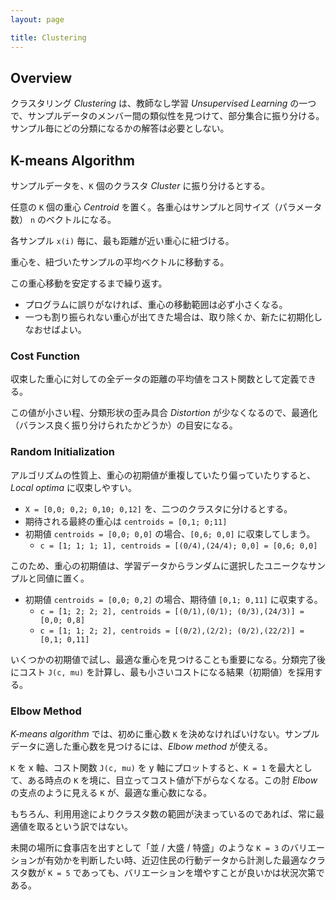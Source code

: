```yaml
---
layout: page

title: Clustering
---
```


<script type="text/x-mathjax-config">
  MathJax.Hub.Config({ tex2jax: { inlineMath: [['$','$'], ["\\(","\\)"]] } });
</script>
<script type="text/javascript"
  src="http://cdn.mathjax.org/mathjax/latest/MathJax.js?config=TeX-AMS_HTML">
</script>

## Overview

クラスタリング _Clustering_ は、教師なし学習 _Unsupervised Learning_ の一つで、サンプルデータのメンバー間の類似性を見つけて、部分集合に振り分ける。サンプル毎にどの分類になるかの解答は必要としない。

## K-means Algorithm

サンプルデータを、`K` 個のクラスタ _Cluster_ に振り分けるとする。

<script type="math/tex; mode=display" id="MathJax-Element-k_means_step1">
{\scriptsize \text{$K = $ number of clusters}} \\
{\scriptsize \text{$n = $ number of features}} \\
{\scriptsize \text{$m = $ number of examples}} \\
x^{(i)} = x^{(1)},x^{(2)}, \ldots,x^{(m)} \in \mathbb{R}^{n} \\
</script>

任意の `K` 個の重心 _Centroid_ を置く。各重心はサンプルと同サイズ（パラメータ数） `n` のベクトルになる。

<script type="math/tex; mode=display" id="MathJax-Element-k_means_step2">
{\scriptsize \text{$\mu = $ cluster centroids}} \\
\left\{ \mu_{1},\mu_{2}, \ldots,\mu_{K} \right\} = \mu_k  \in \mathbb{R}^{n}\\
</script>

各サンプル `x(i)` 毎に、最も距離が近い重心に紐づける。

<script type="math/tex; mode=display" id="MathJax-Element-k_means_step3">
{\scriptsize \text{$c = $ index of cluster to each example}} \\
c^{(i)} := \text{$j$ that minimizes} \begin{Vmatrix}
x^{(i)} - \mu_{j}
\end{Vmatrix}^{2}
</script>

<script type="math/tex; mode=display" id="MathJax-Element-k_means_step4_ex">
{\scriptsize \text{$C = $ set of examples that are assigned to each centroid}} \\
\text{ex. $c = $} \left\{ 2, 1, 1, 3, 3, 2, 1, 2 \right\} \\
\begin{align}
C_{1} & = \left\{ x^{(2)}, x^{(3)}, x^{(7)} \right\} \\
C_{2} & = \left\{ x^{(1)}, x^{(6)}, x^{(8)} \right\} \\
C_{3} & = \left\{ x^{(4)}, x^{(5)} \right\} \\
\end{align}
</script>

重心を、紐づいたサンプルの平均ベクトルに移動する。

<script type="math/tex; mode=display" id="MathJax-Element-k_means_step4">
\mu_{k} := \frac{1}{ \begin{vmatrix} C_k \end{vmatrix} } { \sum_{i \in C_k} x^{(i)} } \\
</script>

この重心移動を安定するまで繰り返す。

* プログラムに誤りがなければ、重心の移動範囲は必ず小さくなる。
* 一つも割り振られない重心が出てきた場合は、取り除くか、新たに初期化しなおせばよい。

### Cost Function

収束した重心に対しての全データの距離の平均値をコスト関数として定義できる。

<script type="math/tex; mode=display" id="MathJax-Element-k_means_cost">
J(c, \mu) = \frac{1}{m} \sum_{i = 1}^{m} \begin{Vmatrix}
x^{(i)} - \mu_{c^{(i)}}
\end{Vmatrix}^{2}
</script>

この値が小さい程、分類形状の歪み具合 _Distortion_ が少なくなるので、最適化（バランス良く振り分けられたかどうか）の目安になる。

### Random Initialization

アルゴリズムの性質上、重心の初期値が重複していたり偏っていたりすると、_Local optima_ に収束しやすい。

* `X = [0,0; 0,2; 0,10; 0,12]` を、二つのクラスタに分けるとする。
* 期待される最終の重心は `centroids = [0,1; 0;11]`
* 初期値 `centroids = [0,0; 0,0]` の場合、`[0,6; 0,0]` に収束してしまう。
  * `c = [1; 1; 1; 1], centroids = [(0/4),(24/4); 0,0] = [0,6; 0,0]`

このため、重心の初期値は、学習データからランダムに選択したユニークなサンプルと同値に置く。

* 初期値 `centroids = [0,0; 0,2]` の場合、期待値 `[0,1; 0,11]` に収束する。
  * `c = [1; 2; 2; 2], centroids = [(0/1),(0/1); (0/3),(24/3)] = [0,0; 0,8]`
  * `c = [1; 1; 2; 2], centroids = [(0/2),(2/2); (0/2),(22/2)] = [0,1; 0,11]`

いくつかの初期値で試し、最適な重心を見つけることも重要になる。分類完了後にコスト `J(c, mu)` を計算し、最も小さいコストになる結果（初期値）を採用する。

### Elbow Method

_K-means algorithm_ では、初めに重心数 `K` を決めなければいけない。サンプルデータに適した重心数を見つけるには、_Elbow method_ が使える。

`K` を x 軸、コスト関数 `J(c, mu)` を y 軸にプロットすると、`K = 1` を最大として、ある時点の `K` を境に、目立ってコスト値が下がらなくなる。この肘 _Elbow_ の支点のように見える `K` が、最適な重心数になる。

もちろん、利用用途によりクラスタ数の範囲が決まっているのであれば、常に最適値を取るという訳ではない。

未開の場所に食事店を出すとして「並 / 大盛 / 特盛」のような `K = 3` のバリエーションが有効かを判断したい時、近辺住民の行動データから計測した最適なクラスタ数が `K = 5` であっても、バリエーションを増やすことが良いかは状況次第である。

